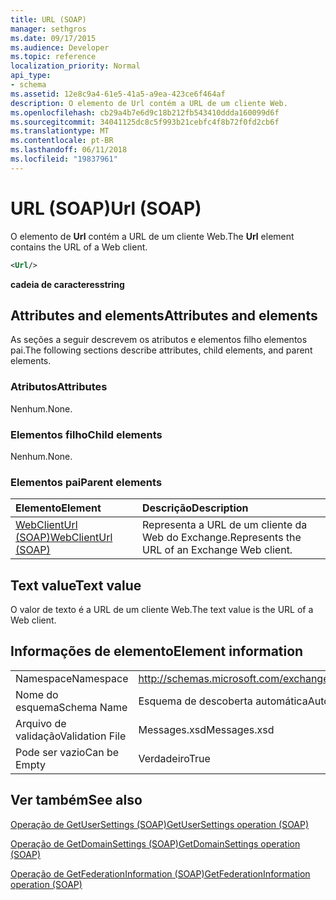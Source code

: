 ```yaml
---
title: URL (SOAP)
manager: sethgros
ms.date: 09/17/2015
ms.audience: Developer
ms.topic: reference
localization_priority: Normal
api_type:
- schema
ms.assetid: 12e8c9a4-61e5-41a5-a9ea-423ce6f464af
description: O elemento de Url contém a URL de um cliente Web.
ms.openlocfilehash: cb29a4b7e6d9c18b212fb543410ddda160099d6f
ms.sourcegitcommit: 34041125dc8c5f993b21cebfc4f8b72f0fd2cb6f
ms.translationtype: MT
ms.contentlocale: pt-BR
ms.lasthandoff: 06/11/2018
ms.locfileid: "19837961"
---
```

# <a name="url-soap"></a><span data-ttu-id="f6723-103">URL (SOAP)</span><span class="sxs-lookup"><span data-stu-id="f6723-103">Url (SOAP)</span></span>

<span data-ttu-id="f6723-104">O elemento de **Url** contém a URL de um cliente Web.</span><span class="sxs-lookup"><span data-stu-id="f6723-104">The **Url** element contains the URL of a Web client.</span></span> 
  
```XML
<Url/>
```

 <span data-ttu-id="f6723-105">**cadeia de caracteres**</span><span class="sxs-lookup"><span data-stu-id="f6723-105">**string**</span></span>
## <a name="attributes-and-elements"></a><span data-ttu-id="f6723-106">Attributes and elements</span><span class="sxs-lookup"><span data-stu-id="f6723-106">Attributes and elements</span></span>

<span data-ttu-id="f6723-107">As seções a seguir descrevem os atributos e elementos filho elementos pai.</span><span class="sxs-lookup"><span data-stu-id="f6723-107">The following sections describe attributes, child elements, and parent elements.</span></span>
  
### <a name="attributes"></a><span data-ttu-id="f6723-108">Atributos</span><span class="sxs-lookup"><span data-stu-id="f6723-108">Attributes</span></span>

<span data-ttu-id="f6723-109">Nenhum.</span><span class="sxs-lookup"><span data-stu-id="f6723-109">None.</span></span>
  
### <a name="child-elements"></a><span data-ttu-id="f6723-110">Elementos filho</span><span class="sxs-lookup"><span data-stu-id="f6723-110">Child elements</span></span>

<span data-ttu-id="f6723-111">Nenhum.</span><span class="sxs-lookup"><span data-stu-id="f6723-111">None.</span></span>
  
### <a name="parent-elements"></a><span data-ttu-id="f6723-112">Elementos pai</span><span class="sxs-lookup"><span data-stu-id="f6723-112">Parent elements</span></span>

|<span data-ttu-id="f6723-113">**Elemento**</span><span class="sxs-lookup"><span data-stu-id="f6723-113">**Element**</span></span>|<span data-ttu-id="f6723-114">**Descrição**</span><span class="sxs-lookup"><span data-stu-id="f6723-114">**Description**</span></span>|
|:-----|:-----|
|[<span data-ttu-id="f6723-115">WebClientUrl (SOAP)</span><span class="sxs-lookup"><span data-stu-id="f6723-115">WebClientUrl (SOAP)</span></span>](webclienturl-soap.md) <br/> |<span data-ttu-id="f6723-116">Representa a URL de um cliente da Web do Exchange.</span><span class="sxs-lookup"><span data-stu-id="f6723-116">Represents the URL of an Exchange Web client.</span></span>  <br/> |
   
## <a name="text-value"></a><span data-ttu-id="f6723-117">Text value</span><span class="sxs-lookup"><span data-stu-id="f6723-117">Text value</span></span>

<span data-ttu-id="f6723-118">O valor de texto é a URL de um cliente Web.</span><span class="sxs-lookup"><span data-stu-id="f6723-118">The text value is the URL of a Web client.</span></span>
  
## <a name="element-information"></a><span data-ttu-id="f6723-119">Informações de elemento</span><span class="sxs-lookup"><span data-stu-id="f6723-119">Element information</span></span>

|||
|:-----|:-----|
|<span data-ttu-id="f6723-120">Namespace</span><span class="sxs-lookup"><span data-stu-id="f6723-120">Namespace</span></span>  <br/> |http://schemas.microsoft.com/exchange/2010/Autodiscover  <br/> |
|<span data-ttu-id="f6723-121">Nome do esquema</span><span class="sxs-lookup"><span data-stu-id="f6723-121">Schema Name</span></span>  <br/> |<span data-ttu-id="f6723-122">Esquema de descoberta automática</span><span class="sxs-lookup"><span data-stu-id="f6723-122">Autodiscover schema</span></span>  <br/> |
|<span data-ttu-id="f6723-123">Arquivo de validação</span><span class="sxs-lookup"><span data-stu-id="f6723-123">Validation File</span></span>  <br/> |<span data-ttu-id="f6723-124">Messages.xsd</span><span class="sxs-lookup"><span data-stu-id="f6723-124">Messages.xsd</span></span>  <br/> |
|<span data-ttu-id="f6723-125">Pode ser vazio</span><span class="sxs-lookup"><span data-stu-id="f6723-125">Can be Empty</span></span>  <br/> |<span data-ttu-id="f6723-126">Verdadeiro</span><span class="sxs-lookup"><span data-stu-id="f6723-126">True</span></span>  <br/> |
   
## <a name="see-also"></a><span data-ttu-id="f6723-127">Ver também</span><span class="sxs-lookup"><span data-stu-id="f6723-127">See also</span></span>



[<span data-ttu-id="f6723-128">Operação de GetUserSettings (SOAP)</span><span class="sxs-lookup"><span data-stu-id="f6723-128">GetUserSettings operation (SOAP)</span></span>](getusersettings-operation-soap.md)
  
[<span data-ttu-id="f6723-129">Operação de GetDomainSettings (SOAP)</span><span class="sxs-lookup"><span data-stu-id="f6723-129">GetDomainSettings operation (SOAP)</span></span>](getdomainsettings-operation-soap.md)
  
[<span data-ttu-id="f6723-130">Operação de GetFederationInformation (SOAP)</span><span class="sxs-lookup"><span data-stu-id="f6723-130">GetFederationInformation operation (SOAP)</span></span>](getfederationinformation-operation-soap.md)


